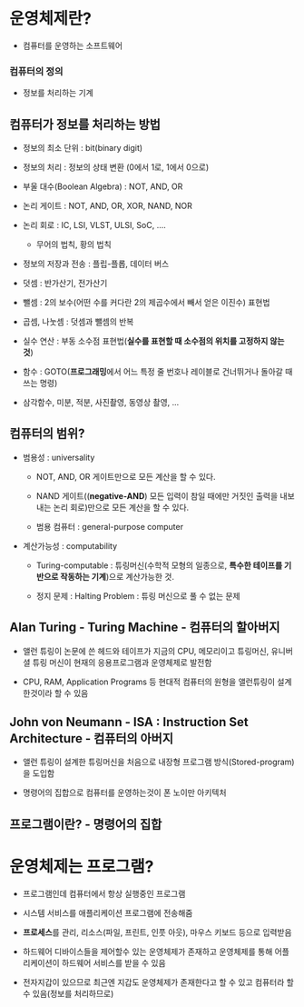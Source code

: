 # 운영체제란?

- 컴퓨터를 운영하는 소프트웨어

### 컴퓨터의 정의

- 정보를 처리하는 기계

## 컴퓨터가 정보를 처리하는 방법

- 정보의 최소 단위 : bit(binary digit)

- 정보의 처리 : 정보의 상태 변환 (0에서 1로, 1에서 0으로)

- 부울 대수(Boolean Algebra) : NOT, AND, OR

- 논리 게이트 : NOT, AND, OR, XOR, NAND, NOR

- 논리 회로 : IC, LSI, VLST, ULSI, SoC, ....
  
  - 무어의 법칙, 황의 법칙

- 정보의 저장과 전송 : 플립-플롭, 데이터 버스

- 덧셈 : 반가산기, 전가산기

- 뺄셈 : 2의 보수(어떤 수를 커다란 2의 제곱수에서 빼서 얻은 이진수) 표현법

- 곱셈, 나눗셈 : 덧셈과 뺄셈의 반복

- 실수 연산 : 부동 소수점 표현법(**실수를 표현할 때 소수점의 위치를 고정하지 않는 것**)

- 함수 : GOTO(**프로그래밍**에서 어느 특정 줄 번호나 레이블로 건너뛰거나 돌아갈 때 쓰는 명령)

- 삼각함수, 미분, 적분, 사진촬영, 동영상 촬영, ...

## 컴퓨터의 범위?

- 범용성 : universality
  
  - NOT, AND, OR 게이트만으로 모든 계산을 할 수 있다.
  
  - NAND 게이트((**negative-AND**) 모든 입력이 참일 때에만 거짓인 출력을 내보내는 논리 회로)만으로 모든 계산을 할 수 있다.
  
  - 범용 컴퓨터 : general-purpose computer

- 계산가능성 : computability
  
  - Turing-computable : 튜링머신(수학적 모형의 일종으로, **특수한 테이프를 기반으로 작동하는 기계**)으로 계산가능한 것.
  
  - 정지 문제 : Halting Problem : 튜링 머신으로 풀 수 없는 문제

## Alan Turing - Turing Machine - 컴퓨터의 할아버지

- 앨런 튜링이 논문에 쓴 헤드와 테이프가 지금의 CPU, 메모리이고 튜링머신, 유니버셜 튜링 머신이 현재의 응용프로그램과 운영체제로 발전함

- CPU, RAM, Application Programs 등 현대적 컴퓨터의 원형을 앨런튜링이 설계한것이라 할 수 있음

## John von Neumann - ISA : Instruction Set Architecture - 컴퓨터의 아버지

- 앨런 튜링이 설계한 튜링머신을 처음으로 내장형 프로그램 방식(Stored-program)을 도입함

- 명령어의 집합으로 컴퓨터를 운영하는것이 폰 노이만 아키텍처

## 프로그램이란? - 명령어의 집합



# 운영체제는 프로그램?

- 프로그램인데 컴퓨터에서 항상 실행중인 프로그램

- 시스템 서비스를 애플리케이션 프로그램에 전송해줌

- **프로세스**를 관리, 리소스(파일, 프린트, 인풋 아웃), 마우스 키보드 등으로 입력받음

- 하드웨어 디바이스들을 제어할수 있는 운영체제가 존재하고 운영체제를 통해 어플리케이션이 하드웨어 서비스를 받을 수 있음

- 전자지갑이 있으므로 최근엔 지갑도 운영체제가 존재한다고 할 수 있고 컴퓨터라 할 수 있음(정보를 처리하므로)
